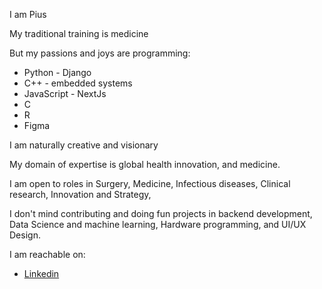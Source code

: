 I am Pius

My traditional training is medicine

But my passions and joys are programming:
- Python - Django
- C++ - embedded systems
- JavaScript - NextJs
- C
- R
- Figma

I am naturally creative and visionary

My domain of expertise is global health innovation, and medicine.

I am open to roles in Surgery, Medicine, Infectious diseases, Clinical research, Innovation and Strategy, 

I don't mind contributing and doing fun projects in backend development, Data Science and machine learning, Hardware programming, and UI/UX Design.

I am reachable on:
- [Linkedin](https://www.linkedin.com/in/pius-atwau-m-d/)

<!---
piusatwau/piusatwau is a ✨ special ✨ repository because its `README.md` (this file) appears on your GitHub profile.
You can click the Preview link to take a look at your changes.
--->
